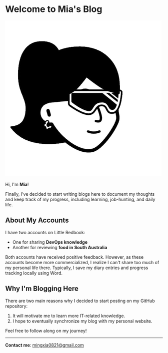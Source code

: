 
# Welcome to Mia's Blog

![Mia's Avatar](/img/default_avatar.png)  <!-- Replace with the URL of your avatar -->

Hi, I'm **Mia**! 

Finally, I've decided to start writing blogs here to document my thoughts and keep track of my progress, including learning, job-hunting, and daily life.

## About My Accounts

I have two accounts on Little Redbook:
- One for sharing **DevOps knowledge**
- Another for reviewing **food in South Australia**

Both accounts have received positive feedback. However, as these accounts become more commercialized, I realize I can't share too much of my personal life there. Typically, I save my diary entries and progress tracking locally using Word.

## Why I'm Blogging Here

There are two main reasons why I decided to start posting on my GitHub repository:
1. It will motivate me to learn more IT-related knowledge.
2. I hope to eventually synchronize my blog with my personal website.

Feel free to follow along on my journey!

---

**Contact me**: mingxia0821@gmail.com
